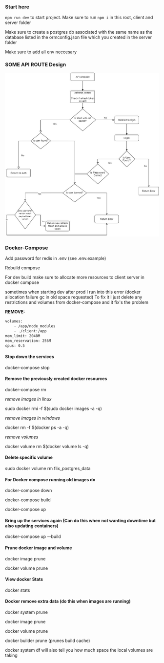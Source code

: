 ### Start here

`npm run dev` to start project.
Make sure to run `npm i` in this root, client and server folder

Make sure to create a postgres db associated with the same name as the database listed in the ormconfig.json file which you created in the server folder

Make sure to add all env neccesary

### SOME API ROUTE Design

![MovieApiDesign](./MovieApiDesign.jpg)

### Docker-Compose

Add password for redis in .env (see .env.example)

Rebuild compose

For dev build make sure to allocate more resources to client server in docker compose

sometimes when starting dev after prod I run into this error (docker allocation failure gc in old space requested)
To fix it I just delete any restrictions and volumes from docker-compose and it fix's the problem

**REMOVE:**

```
volumes:
    - /app/node_modules
    - ./client:/app
mem_limit: 2048M
mem_reservation: 256M
cpus: 0.5
```

#### Stop down the services

docker-compose stop

#### Remove the previously created docker resources

docker-compose rm

_remove images in linux_

sudo docker rmi -f $(sudo docker images -a -q)

_remove images in windows_

docker rm -f $(docker ps -a -q)

_remove volumes_

docker volume rm $(docker volume ls -q)

#### Delete specific volume

sudo docker volume rm flix_postgres_data

#### For Docker compose running old images do

docker-compose down

docker-compose build

docker-compose up

#### Bring up the services again (Can do this when not wanting downtime but also updating containers)

docker-compose up --build

#### Prune docker image and volume

docker image prune

docker volume prune

#### View docker Stats

docker stats

#### Docker remove extra data (do this when images are running)

docker system prune

docker image prune

docker volume prune

docker builder prune (prunes build cache)

docker system df will also tell you how much space the local volumes are taking